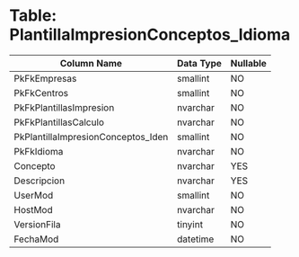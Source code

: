 # Table: PlantillaImpresionConceptos_Idioma

| Column Name | Data Type | Nullable |
|-------------|-----------|----------|
| PkFkEmpresas | smallint | NO |
| PkFkCentros | smallint | NO |
| PkFkPlantillasImpresion | nvarchar | NO |
| PkFkPlantillasCalculo | nvarchar | NO |
| PkPlantillaImpresionConceptos_Iden | smallint | NO |
| PkFkIdioma | nvarchar | NO |
| Concepto | nvarchar | YES |
| Descripcion | nvarchar | YES |
| UserMod | smallint | NO |
| HostMod | nvarchar | NO |
| VersionFila | tinyint | NO |
| FechaMod | datetime | NO |
